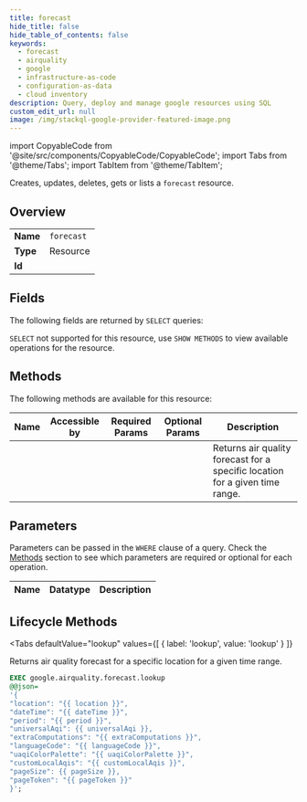 ```yaml
--- 
title: forecast
hide_title: false
hide_table_of_contents: false
keywords:
  - forecast
  - airquality
  - google
  - infrastructure-as-code
  - configuration-as-data
  - cloud inventory
description: Query, deploy and manage google resources using SQL
custom_edit_url: null
image: /img/stackql-google-provider-featured-image.png
---
```


import CopyableCode from '@site/src/components/CopyableCode/CopyableCode';
import Tabs from '@theme/Tabs';
import TabItem from '@theme/TabItem';

Creates, updates, deletes, gets or lists a <code>forecast</code> resource.

## Overview
<table><tbody>
<tr><td><b>Name</b></td><td><code>forecast</code></td></tr>
<tr><td><b>Type</b></td><td>Resource</td></tr>
<tr><td><b>Id</b></td><td><CopyableCode code="google.airquality.forecast" /></td></tr>
</tbody></table>

## Fields

The following fields are returned by `SELECT` queries:

`SELECT` not supported for this resource, use `SHOW METHODS` to view available operations for the resource.


## Methods

The following methods are available for this resource:

<table>
<thead>
    <tr>
    <th>Name</th>
    <th>Accessible by</th>
    <th>Required Params</th>
    <th>Optional Params</th>
    <th>Description</th>
    </tr>
</thead>
<tbody>
<tr>
    <td><a href="#lookup"><CopyableCode code="lookup" /></a></td>
    <td><CopyableCode code="exec" /></td>
    <td></td>
    <td></td>
    <td>Returns air quality forecast for a specific location for a given time range.</td>
</tr>
</tbody>
</table>

## Parameters

Parameters can be passed in the `WHERE` clause of a query. Check the [Methods](#methods) section to see which parameters are required or optional for each operation.

<table>
<thead>
    <tr>
    <th>Name</th>
    <th>Datatype</th>
    <th>Description</th>
    </tr>
</thead>
<tbody>
</tbody>
</table>

## Lifecycle Methods

<Tabs
    defaultValue="lookup"
    values={[
        { label: 'lookup', value: 'lookup' }
    ]}
>
<TabItem value="lookup">

Returns air quality forecast for a specific location for a given time range.

```sql
EXEC google.airquality.forecast.lookup 
@@json=
'{
"location": "{{ location }}", 
"dateTime": "{{ dateTime }}", 
"period": "{{ period }}", 
"universalAqi": {{ universalAqi }}, 
"extraComputations": "{{ extraComputations }}", 
"languageCode": "{{ languageCode }}", 
"uaqiColorPalette": "{{ uaqiColorPalette }}", 
"customLocalAqis": "{{ customLocalAqis }}", 
"pageSize": {{ pageSize }}, 
"pageToken": "{{ pageToken }}"
}';
```
</TabItem>
</Tabs>
